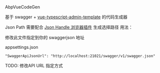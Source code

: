 AbpVueCodeGen

基于 swagger + [vue-typescript-admin-template](https://github.com/Armour/vue-typescript-admin-template) 的代码生成器 

Json Path 需要配合 [Json Handle 浏览器插件](http://jsonhandle.sinaapp.com/)  生成选择路径 
用法：

修改此文件指定到你的 swaggerjson 地址

appsettings.json
```
"SwaggerApiJsonUrl": "http://localhost:21021/swagger/v1/swagger.json"
```
TODO:
修改API URL 指定方式
